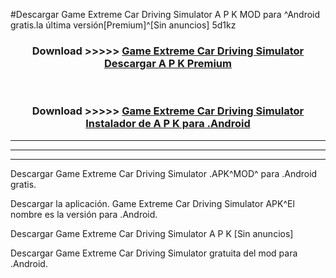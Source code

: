 #Descargar Game Extreme Car Driving Simulator  A P K MOD para ^Android gratis.la última versión[Premium]^[Sin anuncios] 5d1kz



<div align="center">
<h3>Download >>>>> <a href="https://es-web.web.app/?es= ${title}">Game Extreme Car Driving Simulator  Descargar A P K Premium</a></h3><br>

<h3>Download >>>>> <a href="https://es-web.web.app/?es= ${title}">Game Extreme Car Driving Simulator  Instalador de A P K para .Android</a></h3>
</div>


----------------------------------------------------------

----------------------------------------------------------

----------------------------------------------------------

Descargar Game Extreme Car Driving Simulator  .APK^MOD^ para .Android gratis.

Descargar la aplicación. Game Extreme Car Driving Simulator  APK^El nombre es la versión para .Android.

Descargar Game Extreme Car Driving Simulator  A P K [Sin anuncios]

Descargar Game Extreme Car Driving Simulator  gratuita del mod para .Android.